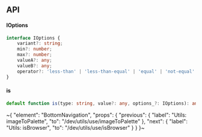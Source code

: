 

## API

#### IOptions

```ts
interface IOptions {
    variant?: string;
    min?: number;
    max?: number;
    valueA?: any;
    valueB?: any;
    operator?: 'less-than' | 'less-than-equal' | 'equal' | 'not-equal' | 'array-all' | 'array-some' | 'starts-with' | 'contains' | 'greater-than-equal' | 'greater-than';
}
```

#### is

```ts
default function is(type: string, value?: any, options_?: IOptions): any;
```


~{
  "element": "BottomNavigation",
  "props": {
    "previous": {
      "label": "Utils: imageToPalette",
      "to": "/dev/utils/use/imageToPalette"
    },
    "next": {
      "label": "Utils: isBrowser",
      "to": "/dev/utils/use/isBrowser"
    }
  }
}~
